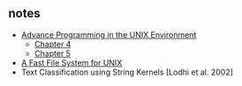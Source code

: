 ## notes

* [Advance Programming in the UNIX Environment](./apue)
	* [Chapter 4](./apue_ch04)
	* [Chapter 5](./apue_ch05)
* [A Fast File System for UNIX](./fastfilesystemforunix)
* Text Classification using String Kernels [Lodhi et al. 2002]
<!--stackedit_data:
eyJoaXN0b3J5IjpbLTQyMjYwNjY1Myw2MDM0OTA5M119
-->